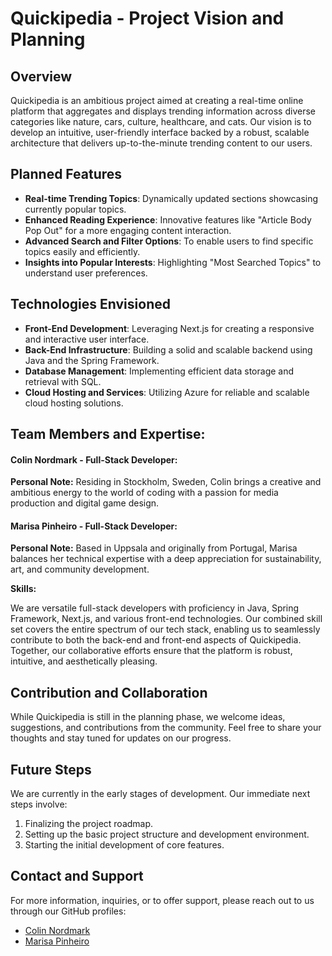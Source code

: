 # Quickipedia - Project Vision and Planning

## Overview
Quickipedia is an ambitious project aimed at creating a real-time online platform that aggregates and displays trending information across diverse categories like nature, cars, culture, healthcare, and cats. Our vision is to develop an intuitive, user-friendly interface backed by a robust, scalable architecture that delivers up-to-the-minute trending content to our users.

## Planned Features
- **Real-time Trending Topics**: Dynamically updated sections showcasing currently popular topics.
- **Enhanced Reading Experience**: Innovative features like "Article Body Pop Out" for a more engaging content interaction.
- **Advanced Search and Filter Options**: To enable users to find specific topics easily and efficiently.
- **Insights into Popular Interests**: Highlighting "Most Searched Topics" to understand user preferences.

## Technologies Envisioned
- **Front-End Development**: Leveraging Next.js for creating a responsive and interactive user interface.
- **Back-End Infrastructure**: Building a solid and scalable backend using Java and the Spring Framework.
- **Database Management**: Implementing efficient data storage and retrieval with SQL.
- **Cloud Hosting and Services**: Utilizing Azure for reliable and scalable cloud hosting solutions.

## Team Members and Expertise:

#### Colin Nordmark - Full-Stack Developer:

**Personal Note:** Residing in Stockholm, Sweden, Colin brings a creative and ambitious energy to the world of coding with a passion for media production and digital game design.

#### Marisa Pinheiro - Full-Stack Developer:

**Personal Note:** Based in Uppsala and originally from Portugal, Marisa balances her technical expertise with a deep appreciation for sustainability, art, and community development.

**Skills:**

We are versatile full-stack developers with proficiency in Java, Spring Framework, Next.js, and various front-end technologies. Our combined skill set covers the entire spectrum of our tech stack, enabling us to seamlessly contribute to both the back-end and front-end aspects of Quickipedia. Together, our collaborative efforts ensure that the platform is robust, intuitive, and aesthetically pleasing.

## Contribution and Collaboration
While Quickipedia is still in the planning phase, we welcome ideas, suggestions, and contributions from the community. Feel free to share your thoughts and stay tuned for updates on our progress.

## Future Steps
We are currently in the early stages of development. Our immediate next steps involve:
1. Finalizing the project roadmap.
2. Setting up the basic project structure and development environment.
3. Starting the initial development of core features.

## Contact and Support
For more information, inquiries, or to offer support, please reach out to us through our GitHub profiles:
- [Colin Nordmark](https://github.com/colinnordmark)
- [Marisa Pinheiro](https://github.com/Marisa-Pinheiro)
